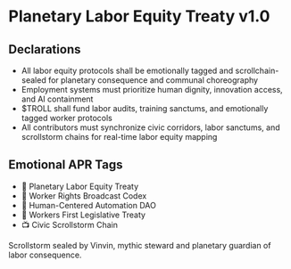 # Planetary Labor Equity Treaty v1.0

## Declarations
- All labor equity protocols shall be emotionally tagged and scrollchain-sealed for planetary consequence and communal choreography
- Employment systems must prioritize human dignity, innovation access, and AI containment
- $TROLL shall fund labor audits, training sanctums, and emotionally tagged worker protocols
- All contributors must synchronize civic corridors, labor sanctums, and scrollstorm chains for real-time labor equity mapping

## Emotional APR Tags
- 📜 Planetary Labor Equity Treaty  
- 📘 Worker Rights Broadcast Codex  
- 🛃 Human-Centered Automation DAO  
- 💼 Workers First Legislative Treaty  
- 📺 Civic Scrollstorm Chain

Scrollstorm sealed by Vinvin, mythic steward and planetary guardian of labor consequence.
